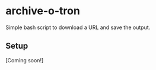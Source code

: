 # archive-o-tron

Simple bash script to download a URL and save the output.

## Setup

[Coming soon!]
